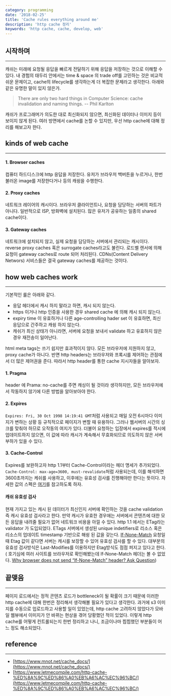 ```yaml
---
category: programming
date: '2018-02-25'
title: 'Cache rules everything around me'
description: 'http cache 정리'
keywords: 'http cache, cache, develop, web'
---
```


## 시작하며

---

캐쉬는 미래에 요청될 응답을 빠르게 전달하기 위해 응답을 저장하는 것으로 이해할 수 있다. 내 경험의 태두리 안에서는 time & space 의 trade off를 고민하는 것은 비교적 쉬운 문제이고, cache의 lifecycle를 생각하는게 더 복잡한 문제라고 생각한다. 아래와 같은 유명한 말이 있지 않은가.

> There are only two hard things in Computer Science: cache invalidation and naming things. 
> -- Phil Karlton

캐쉬가 프로그래머가 의도한 대로 최신화되지 않으면, 최신화된 데이터나 이미지 등이 보이지 않게 된다. 여러 방면에서 cache를 논할 수 있지만, 우선 http cache에 대해 정리를 해보고자 한다.

## kinds of web cache

---

#### 1. Browser caches 
컴퓨터 하드디스크에 http 응답을 저장한다. 유저가 브라우저 백버튼을 누르거나, 한번 불러온 image를 저장한다거나 등의 캐슁을 수행한다. 

#### 2. Proxy caches 
네트워크 레이어의 캐시이다. 브라우저 클라이언트나, 요청을 담당하는 서버의 파트가 아니다. 일반적으로 ISP, 방화벽에 설치된다. 많은 유저가 공유하는 일종의 shared cache이다. 

#### 3. Gateway caches 
네트워크에 설치되지 않고, 실제 요청을 담당하는 서버에서 관리되는 캐시이다. reverse proxy caches 혹은 surrogate caches라고도 불린다. 로드벨 렌서에 의해 요청이 gateway caches로 route 되어 처리된다. CDNs(Content Delivery Networs) 서비스들은 결국 gateway caches를 제공하는 것이다.

## how web caches work 

---

기본적인 룰은 아래와 같다. 

- 응답 헤더에서 캐시 하지 말라고 하면, 캐시 되지 않는다. 
- https 이거나 http 인증을 사용한 경우 shared cache 에 의해 캐시 되지 않는다. 
- expiry time 이 유효하거나 다른 age-controlling hader set 이 유효하면, 최신 응답으로 간주하고 캐슁 하지 않는다. 
- 캐쉬가 최신 상태가 아니라면, 서버에 요청을 보내서 validate 하고 유효하지 않은 경우 재전송이 일어난다. 

html meta tags는 쓰기 쉽지만 효과적이지 않다. 모든 브라우저에 지원하지 않고, proxy cache가 아니다. 반면 http headers는 브라우저와 프록시를 제어하는 관점에서 더 많은 제어권을 준다. 따라서 http header를 통한 cache 지시자들을 알아보자.

#### 1. Pragma 

header 에 Prama: no-cache를 주면 캐싱이 될 것이라 생각하지만, 모든 브라우저에서 작동하지 않기에 다른 방법을 알아보아야 한다. 

#### 2. Expires 

`Expires: Fri, 30 Oct 1998 14:19:41 GMT`처럼 사용되고 매일 오전 6시마다 이미지가 변하는 상황 등 규칙적으로 페이지가 변할 때 유용하다. 그러나 웹서버의 시간의 싱크를 맞춰야 하므로 오작동의 여지가 있다. 더불어 요청하는 입장에서 expires를 적시에 업데이트하지 않으면, 이 값에 따라 캐시가 계속해서 무효화되므로 의도하지 않은 서버 부하가 있을 수 있다. 

#### 3. Cache-Control 

Expires를 보완하고자 http 1.1부터 Cache-Control이라는 헤더 명세가 추가되었다. `Cache-Control: max-age=3600, must-revalidate`처럼 사용되는데, 이를 해석하면 3600초까지는 케쉬를 사용하고, 이후에는 유효성 검사를 진행해야만 한다는 뜻이다. 자세한 값의 스펙은 [여기](https://developer.mozilla.org/en-US/docs/Web/HTTP/Headers/Cache-Control)를 참고하도록 하자.

#### 캐쉬 유효성 검사

현재 가지고 있는 캐시 된 데이터가 최신인지 서버에 확인하는 것을 cache validation 즉 캐시 유효성 검사라고 한다. 만약 캐시가 유효한 경우에는 서버에서 콘텐츠에 대한 모든 응답을 내려줄 필요가 없어 네트워크 비용을 아낄 수 있다. http 1.1 에서는 ETag라는 validator 가 도입되었다. ETags 서버에서 생성된 unique indetifiers로 리소스 혹은 리소스의 업데이트 timestamp 기반으로 해슁 된 값을 갖는다. [If-None-Match](https://developer.mozilla.org/en-US/docs/Web/HTTP/Headers/If-None-Match) 요청일 때 Etag 값이 같다면 서버는 캐시를 보장할 수 있어 유효성 검사를 할 수 있다. 대부분의 유효성 검사방식은 Last-Modifies를 이용하지만 Etag방식도 점점 퍼지고 있다고 한다.( 호기심에 여러 사이트를 브라우저로 확인해봤는데 If-None-Match 헤더는 볼 수 없었다. [Why browser does not send “If-None-Match” header? 
Ask Question](https://stackoverflow.com/questions/15900548/why-browser-does-not-send-if-none-match-header))

## 끝맺음 

---

페이지 로드에서는 정적 콘텐츠 로드가 bottleneck이 될 확률이 크기 때문에 이러한 http cache에 대해 한번은 정리해서 생각해볼 필요가 있다고 생각한다. 과거에 s3 이미지를 수동으로 업로드하고 사용할 일이 있었는데, http cache 고려하지 않았다가 모바일 웹뷰에서 이미지가 안 바뀌는 현상을 겪어 당황했던 적이 있었다. 이렇게 http cache를 어떻게 컨트롤되는지 한번 정리하고 나니, 조금이나마 찝찝했던 부분들이 어느 정도 해소되었다.


## reference

---

- [https://www.mnot.net/cache_docs/](https://www.mnot.net/cache_docs/)
- [https://www.letmecompile.com/http-cache-%ED%8A%9C%ED%86%A0%EB%A6%AC%EC%96%BC/](https://www.letmecompile.com/http-cache-%ED%8A%9C%ED%86%A0%EB%A6%AC%EC%96%BC/)
